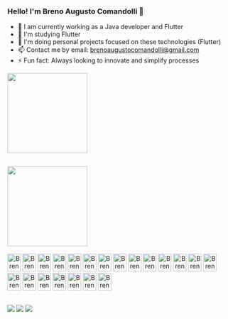 ### Hello! I'm Breno Augusto Comandolli 👋

- 🔭 I am currently working as a Java developer and Flutter
- 🌱 I'm studying Flutter
- 👯 I'm doing personal projects focused on these technologies (Flutter)
- 📫 Contact me by email: brenoaugustocomandolli@gmail.com
- ⚡ Fun fact: Always looking to innovate and simplify processes

<div>
    <a href="https://github.com/BrenoAugustoComandolli">
    <img height="180em" src="https://github-readme-stats.vercel.app/api?username=BrenoAugustoComandolli&show_icons=true&theme=dracula&include_all_commits=true&count_private=true&title_color=2288dd&icon_color=2288dd&border_color=2288dd&locale=en">
<div>
     
 ##
    
<div>
    <img height="180em" src="https://github-readme-stats.vercel.app/api/top-langs/?username=BrenoAugustoComandolli&layout=compact&langs_count=10&theme=dracula&title_color=2288dd&border_color=2288dd&locale=en">
</div>
    
<div style="display: inline-block"><br>
   <img style="text-align: center" alt="Breno-Js" height="40" width="30" src="https://icongr.am/devicon/javascript-original.svg?size=82&color=2288dd">
   <img style="text-align: center" alt="Breno-Node" height="40" width="30" src="https://icongr.am/devicon/nodejs-original.svg?size=82&color=2288dd">
   <img style="text-align: center" alt="Breno-React" height="40" width="30" src="https://icongr.am/devicon/react-original.svg?size=82&color=2288dd">
   <img style="text-align: center" alt="Breno-Jquery" height="40" width="30" src="https://icongr.am/devicon/jquery-original.svg?size=82&color=2288dd">
   <img style="text-align: center" alt="Breno-html" height="40" width="30" src="https://icongr.am/devicon/html5-original.svg?size=82&color=2288dd">
   <img style="text-align: center" alt="Breno-css" height="40" width="30" src="https://icongr.am/devicon/css3-original.svg?size=82&color=2288dd">
   <img style="text-align: center" alt="Breno-bootstrap" height="40" width="30" src="https://icongr.am/devicon/bootstrap-plain.svg?size=82&color=2288dd">
   <img style="text-align: center" alt="Breno-csharp" height="40" width="30" src="https://icongr.am/devicon/csharp-original.svg?size=82&color=2288dd">
   <img style="text-align: center" alt="Breno-Java" height="40" width="30" src="https://icongr.am/devicon/java-original.svg?size=82&color=2288dd">
   <img style="text-align: center" alt="Breno-mongo" height="40" width="30" src="https://icongr.am/devicon/mongodb-original.svg?size=82&color=2288dd">
   <img style="text-align: center" alt="Breno-my-sql" height="40" width="30" src="https://icongr.am/devicon/mysql-original.svg?size=82&color=2288dd">
   <img style="text-align: center" alt="Breno-postgres" height="40" width="30" src="https://icongr.am/devicon/postgresql-original.svg?size=82&color=2288dd">
   <img style="text-align: center" alt="Breno-redis" height="40" width="30" src="https://icongr.am/devicon/redis-original.svg?size=82&color=2288dd">
   <img style="text-align: center" alt="Breno-trello" height="40" width="30" src="https://icongr.am/devicon/trello-plain.svg?size=82&color=2288dd">
   <img style="text-align: center" alt="Breno-git" height="40" width="30" src="https://icongr.am/devicon/git-original.svg?size=82&color=2288dd">
   <img style="text-align: center" alt="Breno-gitlab" height="40" width="30" src="https://icongr.am/devicon/gitlab-original.svg?size=82&color=2288dd">
   <img style="text-align: center" alt="Breno-spring" height="40" width="30" src="https://cdn.jsdelivr.net/gh/devicons/devicon/icons/spring/spring-original.svg">
   <img style="text-align: center" alt="Breno-oracle" height="40" width="30" src="https://cdn.jsdelivr.net/gh/devicons/devicon/icons/oracle/oracle-original.svg">
   <img style="text-align: center" alt="Breno-flutter" height="40" width="30" src="https://cdn.jsdelivr.net/gh/devicons/devicon/icons/flutter/flutter-original.svg">
   <img style="text-align: center" alt="Breno-dart" height="40" width="30" src="https://cdn.jsdelivr.net/gh/devicons/devicon/icons/dart/dart-original.svg">
   <img style="text-align: center" alt="Breno-docker" height="40" width="30" src="https://cdn.jsdelivr.net/gh/devicons/devicon/icons/docker/docker-original.svg">
  </div>
  
  ##
  
  <div>
    <a href="https://www.linkedin.com/in/breno-augusto-comandolli-0217b5196/" target="_blank"><img src="https://img.shields.io/badge/LinkedIn-0077B5?style=for-the-badge&logo=linkedin&logoColor=white" target="_blank"></a>
    <a href="mailto:brenoaugustocomandolli@gmail.com" target="__blank"><img src="https://img.shields.io/badge/Gmail-D14836?style=for-the-badge&logo=gmail&logoColor=white" target="_blank"></a>
    <a href="https://www.instagram.com/comandolli_9/" target="_blank"><img src="https://img.shields.io/badge/Instagram-E4405F?style=for-the-badge&logo=instagram&logoColor=white" target="_blank"></a>
      
  <!-- ![snake gif](https://github.com/BrenoAugustoComandolli/BrenoAugustoComandolli/blob/output/github-contribution-grid-snake.svg) -->
</div>
